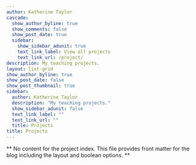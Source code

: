 ```yaml
---
author: Katherine Taylor
cascade:
  show_author_byline: true
  show_comments: false
  show_post_date: true
  sidebar:
    show_sidebar_adunit: true
    text_link_label: View all projects
    text_link_url: /project/
description: My teaching projects.
layout: list-grid
show_author_byline: true
show_post_date: false
show_post_thumbnail: true
sidebar:
  author: Katherine Taylor
  description: "My teaching projects."
  show_sidebar_adunit: false
  text_link_label: ""
  text_link_url: ""
  title: Projects
title: Projects
---
```


** No content for the project index. This file provides front matter for the blog including the layout and boolean options. **
